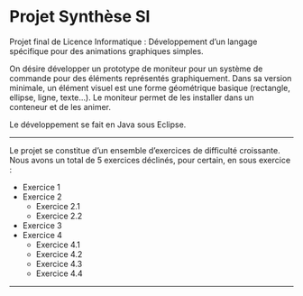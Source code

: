 # Projet Synthèse SI
Projet final de Licence Informatique : Développement d’un langage spécifique pour des animations graphiques simples.

On désire développer un prototype de moniteur pour un système de commande pour des éléments
représentés graphiquement. Dans sa version minimale, un élément visuel est une forme géométrique
basique (rectangle, ellipse, ligne, texte…). Le moniteur permet de les installer dans un conteneur et
de les animer.

Le développement se fait en Java sous Eclipse.

***

Le projet se constitue d’un ensemble d’exercices de difficulté croissante. Nous avons un total de 5 exercices déclinés, pour certain, en sous exercice :

* Exercice 1
* Exercice 2
  * Exercice 2.1
  * Exercice 2.2
* Exercice 3
* Exercice 4
  * Exercice 4.1
  * Exercice 4.2
  * Exercice 4.3
  * Exercice 4.4
  
***
